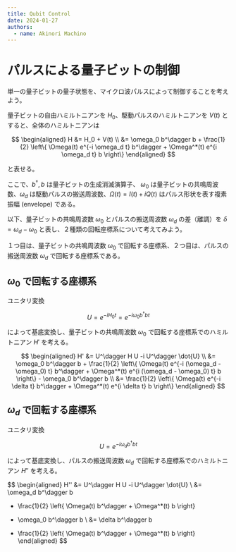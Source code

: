 ```yaml
---
title: Qubit Control
date: 2024-01-27
authors:
  - name: Akinori Machino
---
```


# パルスによる量子ビットの制御

単一の量子ビットの量子状態を、マイクロ波パルスによって制御することを考えよう。

量子ビットの自由ハミルトニアンを $H_0$、駆動パルスのハミルトニアンを $V(t)$ とすると、全体のハミルトニアンは

$$
\begin{aligned}
H &= H_0 + V(t)
\\
&= \omega_0 b^\dagger b + \frac{1}{2} \left\{ \Omega(t) e^{-i \omega_d t} b^\dagger + \Omega^*(t) e^{i \omega_d t} b \right\}
\end{aligned}
$$

と表せる。

ここで、$b^\dagger, b$ は量子ビットの生成消滅演算子、 $\omega_0$ は量子ビットの共鳴周波数、$\omega_d$ は駆動パルスの搬送周波数、$\Omega(t) = I(t) + i Q(t)$ はパルス形状を表す複素振幅 (envelope) である。

以下、量子ビットの共鳴周波数 $\omega_0$ とパルスの搬送周波数 $\omega_d$ の差（離調）を $\delta = \omega_d - \omega_0$ と表し、２種類の回転座標系について考えてみよう。

１つ目は、量子ビットの共鳴周波数 $\omega_0$ で回転する座標系、２つ目は、パルスの搬送周波数 $\omega_d$ で回転する座標系である。

## $\omega_0$ で回転する座標系

ユニタリ変換

$$
U = e^{-i H_0 t}
= e^{-i \omega_0 b^\dagger b t}
$$

によって基底変換し、量子ビットの共鳴周波数 $\omega_0$ で回転する座標系でのハミルトニアン $H'$ を考える。

$$
\begin{aligned}
H' &= U^\dagger H U -i U^\dagger \dot{U} \\
&= \omega_0 b^\dagger b + \frac{1}{2} \left\{ \Omega(t) e^{-i (\omega_d - \omega_0) t} b^\dagger + \Omega^*(t) e^{i (\omega_d - \omega_0) t} b \right\} - \omega_0 b^\dagger b \\
&= \frac{1}{2} \left\{ \Omega(t) e^{-i \delta t} b^\dagger + \Omega^*(t) e^{i \delta t} b \right\}
\end{aligned}
$$


## $\omega_d$ で回転する座標系

ユニタリ変換

$$
U = e^{-i \omega_d b^\dagger b t}
$$

によって基底変換し、パルスの搬送周波数 $\omega_d$ で回転する座標系でのハミルトニアン $H''$ を考える。

$$
\begin{aligned}
H'' &= U^\dagger H U -i U^\dagger \dot{U} \\
&= \omega_d b^\dagger b
+ \frac{1}{2} \left\{ \Omega(t) b^\dagger + \Omega^*(t) b \right\}
- \omega_0 b^\dagger b \\
&= \delta b^\dagger b
+ \frac{1}{2} \left\{ \Omega(t) b^\dagger + \Omega^*(t) b \right\} \end{aligned}
$$
